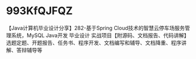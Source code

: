 # 993KfQJFQZ
【Java计算机毕业设计分享】282-基于Spring Cloud技术的智慧云停车场服务管理系统，MySQL Java开发 毕业设计 实战项目【附源码、文档报告、代码讲解】选题定题、开题报告、任务书、程序开发、文档编写和辅导、文档降重、程序讲解、答辩辅导等
